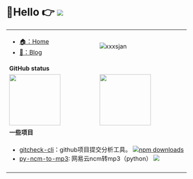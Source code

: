 # 👋Hello 👉 <img src="https://readme-typing-svg.herokuapp.com?font=DynaPuff&size=20&pause=1000&color=9999FF&center=true&vCenter=true&width=500&height=22&lines=再多看一眼就会爆炸++++++💥"/>

<!-- 你好，我是一名前端开发，一起来搞技术吧！ -->

<table>
  
  <tr>
    <td>
      <ul>
        <li>
          <a target="_blank" href="https://home.odep.xyz">🏠：Home</a>
        </li>
         <li>
          <a target="_blank" href="https://blog.odep.xyz">📖：Blog</a>
        </li>
      </ul>
    </td>
    <td>
      <img src="https://count.getloli.com/get/@:xxxsjan" alt="xxxsjan" />
    </td>
  </tr>
  
  <tr>
    <td colspan="2"><b>GitHub status</b></td>
  </tr>
  <tr>
    <td>
     <!-- https://github.com/anuraghazra/github-readme-stats &bg_color=0,EC6C6C,FFD479,FFFC79,73FA79  &bg_color=0,73FA79,73FDFF,D783FF--> 
     <!--       https://github.com/anuraghazra/github-readme-stats/blob/master/themes/README.md -->
      <img align="" height="137px" src="https://github-readme-stats.vercel.app/api?username=xxxsjan&hide_title=true&hide_border=true&show_icons=true&include_all_commits=true&line_height=21&theme=dark&locale=cn" />
    </td>
    <td>
      <img align="" height="137px" src="https://github-readme-stats.vercel.app/api/top-langs/?username=xxxsjan&hide_title=true&hide_border=true&layout=compact&theme=dark&locale=cn" />
    </td>
  </tr>
  <tr>
    <td colspan="2"><b>一些项目</b></td>
  </tr>
  <tr>
    <td colspan="2">
      <ul>
         <li>
            <a target="_blank"  href="https://www.npmjs.com/package/gitcheck-cli">gitcheck-cli</a>：github项目提交分析工具。
            <a target="_blank" href="https://www.npmjs.com/package/gitcheck-cli">
              <img src="https://img.shields.io/npm/dt/gitcheck-cli?style=flat&label=downloads&color=cb3837&labelColor=cb0000&logo=npm"  alt="npm downloads" />
            </a>
        </li>     
        <li>
            <a target="_blank" href="https://github.com/xxxsjan/py-ncm-to-mp3">py-ncm-to-mp3</a>: 网易云ncm转mp3（python）
            <a target="_blank" href="https://github.com/xxxsjan/py-ncm-to-mp3">
              <img src="https://img.shields.io/github/stars/xxxsjan/py-ncm-to-mp3" />
            </a>
        </li>
      </ul>
    </td>
  </tr>

  <tr>
    <td colspan="2">
      <!-- https://github.com/Ashutosh00710/github-readme-activity-graph/blob/main/THEMES.md -->
<!--      提交曲线  -->
<!--       <img src="https://github-readme-activity-graph.vercel.app/graph?username=xxxsjan&theme=high-contrast&height=250" /> -->
      <!-- 贪吃蛇 -->
<!--        <picture>
        <source media="(prefers-color-scheme: dark)" srcset="https://raw.githubusercontent.com/xxxsjan/xxxsjan/output/github-contribution-grid-snake-dark.svg">
        <source media="(prefers-color-scheme: light)" srcset="https://raw.githubusercontent.com/xxxsjan/xxxsjan/output/github-contribution-grid-snake.svg">
        <img alt="github contribution grid snake animation" src="https://raw.githubusercontent.com/xxxsjan/xxxsjan/output/github-contribution-grid-snake.svg">
      </picture> -->
    </td>
  </tr>
</table>

